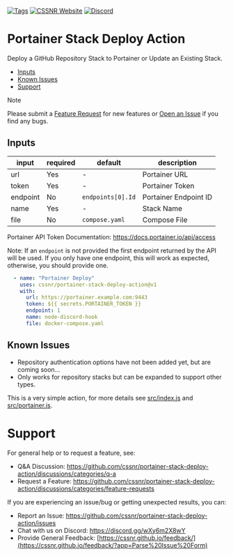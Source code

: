 [![Tags](https://img.shields.io/github/actions/workflow/status/cssnr/portainer-stack-deploy-action/tags.yaml?logo=github&logoColor=white&label=tags)](https://github.com/cssnr/portainer-stack-deploy-action/actions/workflows/tags.yaml)
[![CSSNR Website](https://img.shields.io/badge/pages-website-blue?logo=github&logoColor=white&color=blue)](https://cssnr.github.io/)
[![Discord](https://img.shields.io/discord/899171661457293343?logo=discord&logoColor=white&label=discord&color=7289da)](https://discord.gg/wXy6m2X8wY)
# Portainer Stack Deploy Action

Deploy a GitHub Repository Stack to Portainer or Update an Existing Stack.

*   [Inputs](#Inputs)
*   [Known Issues](#Known-Issues)
*   [Support](#Support)

> [!NOTE]   
> Please submit
> a [Feature Request](https://github.com/cssnr/portainer-stack-deploy-action/discussions/categories/feature-requests)
> for new features or [Open an Issue](https://github.com/cssnr/portainer-stack-deploy-action/issues) if you find any bugs.

## Inputs

| input    | required | default           | description           |
|----------|----------|-------------------|-----------------------|
| url      | Yes      | -                 | Portainer URL         |
| token    | Yes      | -                 | Portainer Token       |
| endpoint | No       | `endpoints[0].Id` | Portainer Endpoint ID |
| name     | Yes      | -                 | Stack Name            |
| file     | No       | `compose.yaml`    | Compose File          |

Portainer API Token Documentation: https://docs.portainer.io/api/access

Note: If an `endpoint` is not provided the first endpoint returned by the API will be used.
If you only have one endpoint, this will work as expected, otherwise, you should provide one. 

```yaml
  - name: "Portainer Deploy"
    uses: cssnr/portainer-stack-deploy-action@v1
    with:
      url: https://portainer.example.com:9443
      token: ${{ secrets.PORTAINER_TOKEN }}
      endpoint: 1
      name: node-discord-hook
      file: docker-compose.yaml
```

## Known Issues

- Repository authentication options have not been added yet, but are coming soon...
- Only works for repository stacks but can be expanded to support other types.

This is a very simple action, for more details see
[src/index.js](src%2Findex.js) and [src/portainer.js](src%2Fportainer.js).

# Support

For general help or to request a feature, see:

- Q&A Discussion: https://github.com/cssnr/portainer-stack-deploy-action/discussions/categories/q-a
- Request a Feature: https://github.com/cssnr/portainer-stack-deploy-action/discussions/categories/feature-requests

If you are experiencing an issue/bug or getting unexpected results, you can:

- Report an Issue: https://github.com/cssnr/portainer-stack-deploy-action/issues
- Chat with us on Discord: https://discord.gg/wXy6m2X8wY
- Provide General Feedback: [https://cssnr.github.io/feedback/](https://cssnr.github.io/feedback/?app=Parse%20Issue%20Form)
